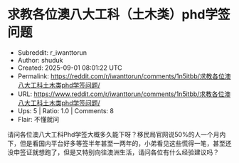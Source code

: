 # 求教各位澳八大工科（土木类）phd学签问题

- Subreddit: r_iwanttorun
- Author: shuduk
- Created: 2025-09-01 08:01:22 UTC
- Permalink: https://reddit.com/r/iwanttorun/comments/1n5itbb/求教各位澳八大工科土木类phd学签问题/
- URL: https://www.reddit.com/r/iwanttorun/comments/1n5itbb/求教各位澳八大工科土木类phd学签问题/
- Ups: 5 | Ratio: 1.0 | Comments: 8
- Flair: 不懂就问


请问各位澳八大工科Phd学签大概多久能下呀？移民局官网说50%的人一个月内下，但是看国内平台好多等签半年甚至一两年的，小弟看见这些慌得一笔，甚至还没申签证就想跑了，但是又特别向往澳洲生活，请问各位有什么经验建议吗？

